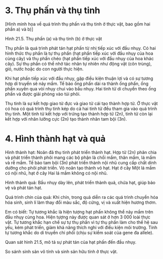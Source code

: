 # 3. Thụ phấn và thụ tinh

[Hình minh họa về quá trình thụ phấn và thụ tinh ở thực vật, bao gồm hai phần a) và b)]

Hình 21.5. Thụ phấn (a) và thụ tinh (b) ở thực vật

Thụ phấn là quá trình phát tán hạt phấn từ nhị tiếp xúc với đầu nhụy. Có hai hình thức thụ phấn là tự thụ phấn (hạt phấn tiếp xúc với đầu nhụy của hoa cùng cây) và thụ phấn chéo (hạt phấn tiếp xúc với đầu nhụy của hoa khác cây). Sự thụ phấn có thể nhờ tác nhân tự nhiên như động vật (côn trùng), gió, nước hoặc do con người thực hiện.

Khi hạt phấn tiếp xúc với đầu nhụy, gặp điều kiện thuận lợi và có sự tương hợp di truyền sẽ nảy mầm. Tế bào ống phấn dài ra thành ống phấn, ống phấn xuyên qua vòi nhụy chui vào bầu nhụy. Hai tinh tử di chuyển theo ống phấn và được giải phóng vào túi phôi.

Thụ tinh là sự kết hợp giao tử đực và giao tử cái tạo thành hợp tử. Ở thực vật có hoa có quá trình thụ tinh kép do cả hai tinh tử đều tham gia vào quá trình thụ tinh. Một tinh tử kết hợp với trứng tạo thành hợp tử (2n), tinh tử còn lại kết hợp với nhân lưỡng cực (2n) tạo thành nhân tam bội (3n).

# 4. Hình thành hạt và quả

Hình thành hạt: Noãn đã thụ tinh phát triển thành hạt. Hợp tử (2n) phân chia và phát triển thành phôi mang các bộ phận là chồi mầm, thân mầm, lá mầm và rễ mầm. Tế bào tam bội (3n) phát triển thành nội nhũ cung cấp chất dinh dưỡng cho phôi phát triển. Vỏ noãn tạo thành vỏ hạt. Hạt ở cây Một lá mầm có nội nhũ, hạt ở cây Hai lá mầm không có nội nhũ.

Hình thành quả: Bầu nhụy dày lên, phát triển thành quả, chứa hạt, giúp bảo vệ và phát tán hạt.

Quá trình chín của quả: Khi chín, trong quả diễn ra các quá trình chuyển hóa hóa sinh, sinh lí làm thay đổi màu sắc, độ cứng, vị và xuất hiện hương thơm.

Em có biết:
Tự tương khắc là hiện tượng hạt phấn không thể nảy mầm trên đầu nhụy cùng hoa. Hiện tượng này được quan sát ở hơn 3 000 loài thực vật. Tự tương khắc hạn chế sự tự thụ phấn vì tự thụ phấn làm cho thế hệ sau yếu, kém phát triển, giảm khả năng thích nghi với điều kiện môi trường. Tính tự tương khắc do di truyền chi phối (chịu sự kiểm soát của gene đa allele).

Quan sát hình 21.5, mô tả sự phát tán của hạt phấn đến đầu nhụy.

So sánh sinh sản vô tính và sinh sản hữu tính ở thực vật.